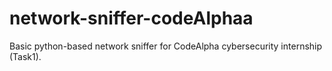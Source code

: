 # network-sniffer-codeAlphaa
Basic python-based network sniffer for CodeAlpha cybersecurity internship (Task1).
